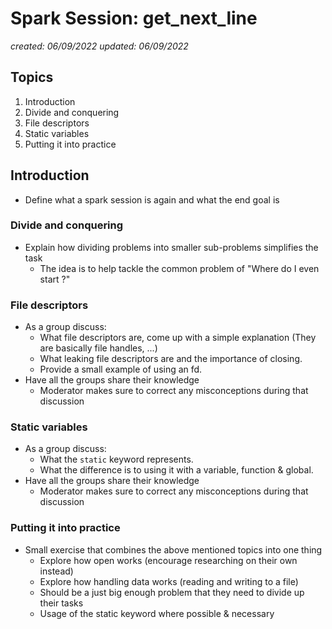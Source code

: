 # Spark Session: get_next_line
*created: 06/09/2022*
*updated: 06/09/2022*

## Topics

1. Introduction
2. Divide and conquering
3. File descriptors
4. Static variables
5. Putting it into practice

## Introduction

- Define what a spark session is again and what the end goal is

### Divide and conquering

- Explain how dividing problems into smaller sub-problems simplifies the task
    - The idea is to help tackle the common problem of "Where do I even start ?"

### File descriptors

- As a group discuss:
    - What file descriptors are, come up with a simple explanation (They are basically file handles, ...)
    - What leaking file descriptors are and the importance of closing.
    - Provide a small example of using an fd.
- Have all the groups share their knowledge
    - Moderator makes sure to correct any misconceptions during that discussion

### Static variables

- As a group discuss:
    - What the `static` keyword represents.
    - What the difference is to using it with a variable, function & global.
- Have all the groups share their knowledge
    - Moderator makes sure to correct any misconceptions during that discussion

### Putting it into practice

- Small exercise that combines the above mentioned topics into one thing
    - Explore how open works (encourage researching on their own instead)
    - Explore how handling data works (reading and writing to a file)
    - Should be a just big enough problem that they need to divide up their tasks
    - Usage of the static keyword where possible & necessary
